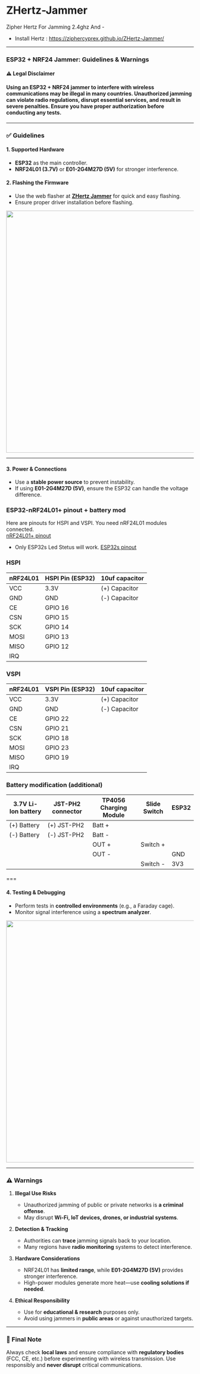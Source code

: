 # ZHertz-Jammer
Zipher Hertz For Jamming 2.4ghz And -

- Install Hertz : https://ziphercyprex.github.io/ZHertz-Jammer/
---
### **ESP32 + NRF24 Jammer: Guidelines & Warnings**

#### **⚠️ Legal Disclaimer**

#### Using an **ESP32 + NRF24 jammer** to interfere with wireless communications may be **illegal** in many countries. Unauthorized jamming can violate radio regulations, disrupt essential services, and result in severe penalties. Ensure you have proper authorization before conducting any tests.

---

### **✅ Guidelines**

#### **1. Supported Hardware**

- **ESP32** as the main controller.
- **NRF24L01 (3.7V)** or **E01-2G4M27D (5V)** for stronger interference.

#### **2. Flashing the Firmware**

- Use the web flasher at **[ZHertz Jammer](https://ziphercyprex.github.io/ZHertz-Jammer/)** for quick and easy flashing.
- Ensure proper driver installation before flashing.

<img src="https://github.com/user-attachments/assets/0f9eea2f-e1a7-4700-9690-9507fa357013" width="650" height="auto">

---

#### **3. Power & Connections**

- Use a **stable power source** to prevent instability.
- If using **E01-2G4M27D (5V)**, ensure the ESP32 can handle the voltage difference.

### ESP32-nRF24L01+ pinout + battery mod
Here are pinouts for HSPI and VSPI. You need nRF24L01 modules connected.                
[nRF24L01+ pinout](https://howtomechatronics.com/wp-content/uploads/2017/02/NRF24L01-Pinout-NRF24L01-PA-LNA--768x512.png?ezimgfmt=ng:webp/ngcb2)
- Only ESP32s Led Stetus will work.
[ESP32s pinout](https://lastminuteengineers.com/wp-content/uploads/iot/ESP32-Pinout.png)

### HSPI
| nRF24L01 | HSPI Pin (ESP32) | 10uf capacitor |
|---------------|------------------|--------------------|
| VCC           | 3.3V             | (+) Capacitor |
| GND           | GND              | (-) Capacitor |
| CE            | GPIO 16          |
| CSN           | GPIO 15          |
| SCK           | GPIO 14          |
| MOSI          | GPIO 13          |
| MISO          | GPIO 12          |
| IRQ           |                  |

### VSPI 
| nRF24L01 | VSPI Pin (ESP32) | 10uf capacitor |
|---------------|------------------|--------------------|
| VCC           | 3.3V             | (+) Capacitor |
| GND           | GND              | (-) Capacitor |
| CE            | GPIO 22          |
| CSN           | GPIO 21          |
| SCK           | GPIO 18          |
| MOSI          | GPIO 23          |
| MISO          | GPIO 19          |
| IRQ           |                  |

### Battery modification (additional)
| 3.7V Li-Ion battery | JST-PH2 connector    | TP4056 Charging Module | Slide Switch | ESP32 |
|---------------------|----------------------|------------------------|-------------------|-------|
| (+) Battery         | (+) JST-PH2          | Batt +                  |                   |       |
| (-) Battery         | (-) JST-PH2          | Batt -                  |                   |       |
|                     |                      | OUT +                  | Switch +         |       |
|                     |                      | OUT -                  |                   |  GND  |
|                     |                      |                        | Switch -        |  3V3  |

===

#### **4. Testing & Debugging**

- Perform tests in **controlled environments** (e.g., a Faraday cage).
- Monitor signal interference using a **spectrum analyzer**.


<img src="https://github.com/user-attachments/assets/3a1c8fc2-ab7a-4554-8887-1f77052d8791" width="650" height="auto">


---

### **⚠️ Warnings**

1. **Illegal Use Risks**
    
    - Unauthorized jamming of public or private networks is **a criminal offense**.
    - May disrupt **Wi-Fi, IoT devices, drones, or industrial systems**.
2. **Detection & Tracking**
    
    - Authorities can **trace** jamming signals back to your location.
    - Many regions have **radio monitoring** systems to detect interference.
3. **Hardware Considerations**
    
    - NRF24L01 has **limited range**, while **E01-2G4M27D (5V)** provides stronger interference.
    - High-power modules generate more heat—use **cooling solutions if needed**.
4. **Ethical Responsibility**
    
    - Use for **educational & research** purposes only.
    - Avoid using jammers in **public areas** or against unauthorized targets.

---

### **🔹 Final Note**

Always check **local laws** and ensure compliance with **regulatory bodies** (FCC, CE, etc.) before experimenting with wireless transmission. Use responsibly and **never disrupt** critical communications.
